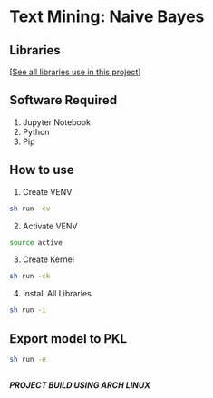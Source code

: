 # Text Mining: Naive Bayes

## Libraries

[[See all libraries use in this project](./requirements.txt)]

## Software Required

1. Jupyter Notebook
2. Python
3. Pip

## How to use

1. Create VENV

```sh
sh run -cv
```

2. Activate VENV

```sh
source active
```

3. Create Kernel

```sh
sh run -ck
```

4. Install All Libraries

```sh
sh run -i
```

## Export model to PKL

```sh
sh run -e
```

##

##### PROJECT BUILD USING ARCH LINUX